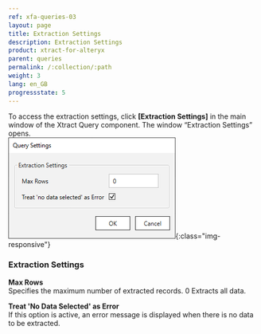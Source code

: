 ```yaml
---
ref: xfa-queries-03
layout: page
title: Extraction Settings
description: Extraction Settings
product: xtract-for-alteryx
parent: queries
permalink: /:collection/:path
weight: 3
lang: en_GB
progressstate: 5
---
```



To access the extraction settings, click **[Extraction Settings]** in the main window of the Xtract Query component. The window “Extraction Settings” opens.<br>
![Query-Extraction-Preferences](/img/content/query/query-extraction-settings.png){:class="img-responsive"}

### Extraction Settings

**Max Rows**<br>
Specifies the maximum number of extracted records. 0 Extracts all data.

**Treat 'No Data Selected' as Error**<br>
If this option is active, an error message is displayed when there is no data to be extracted.
